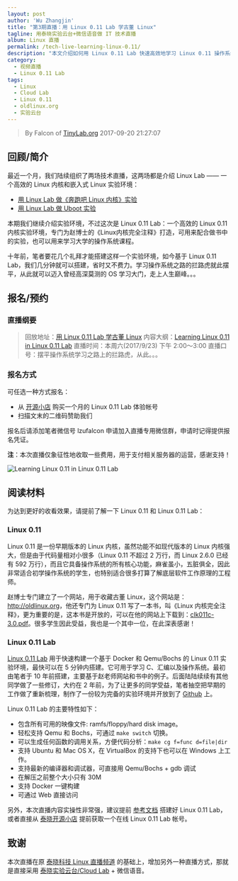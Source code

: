 ```yaml
---
layout: post
author: 'Wu Zhangjin'
title: "第3期直播：用 Linux 0.11 Lab 学古董 Linux"
tagline: 用泰晓实验云台+微信语音做 IT 技术直播
album: Linux 直播
permalink: /tech-live-learning-linux-0.11/
description: "本文介绍如何用 Linux 0.11 Lab 快速高效地学习 Linux 0.11 操作系统，可配合用于学习《Linux内核完全注释》"
category:
  - 视频直播
  - Linux 0.11 Lab
tags:
  - Linux
  - Cloud Lab
  - Linux 0.11
  - oldlinux.org
  - 实验云台
---
```


> By Falcon of [TinyLab.org][1]
> 2017-09-20 21:27:07

## 回顾/简介

最近一个月，我们陆续组织了两场技术直播，这两场都是介绍 Linux Lab —— 一个高效的 Linux 内核和嵌入式 Linux 实验环境：

* [用 Linux Lab 做《奔跑吧 Linux 内核》实验](https://tinylab.org/tech-live-with-obs-huya-openshot/)
* [用 Linux Lab 做 Uboot 实验](https://tinylab.org/tech-live-learning-uboot-in-linux-lab/)

本期我们继续介绍实验环境，不过这次是 Linux 0.11 Lab：一个高效的 Linux 0.11 内核实验环境，专门为赵博士的《Linux内核完全注释》打造，可用来配合做书中的实验，也可以用来学习大学的操作系统课程。

十年前，笔者要花几个礼拜才能搭建这样一个实验环境，如今基于 Linux 0.11 Lab，我们几分钟就可以搭建，省时又不费力。学习操作系统之路的拦路虎就此摆平，从此就可以迈入曾经高深莫测的 OS 学习大门，走上人生巅峰。。。

## 报名/预约

### 直播纲要

> 回放地址：[用 Linux 0.11 Lab 学古董 Linux](https://v.qq.com/x/page/g052642za8l.html)
> 内容大纲：[Learning Linux 0.11 in Linux 0.11 Lab](https://github.com/tinyclub/linux-0.11-lab/blob/master/doc/live/linux-0.11-lab.md)
> 直播时间：本周六(2017/9/23) 下午 2:00～3:00
> 直播口号：摆平操作系统学习之路上的拦路虎，从此。。。

### 报名方式

可任选一种方式报名：

* 从 [开源小店][3] 购买一个月的 Linux 0.11 Lab 体验帐号
* 扫描文末的二维码赞助我们

报名后请添加笔者微信号 lzufalcon 申请加入直播专用微信群，申请时记得提供报名凭证。

**注**：本次直播仅象征性地收取一些费用，用于支付相关服务器的运营，感谢支持！

![Learning Linux 0.11 in Linux 0.11 Lab](/wp-content/uploads/2017/09/linux-0.11-lab.jpg)

## 阅读材料

为达到更好的收看效果，请提前了解一下 Linux 0.11 和 Linux 0.11 Lab：

### Linux 0.11

Linux 0.11 是一份早期版本的 Linux 内核，虽然功能不如现代版本的 Linux 内核强大，但是由于代码量相对小很多（Linux 0.11 不超过 2 万行，而 Linux 2.6.0 已经有 592 万行），而且它具备操作系统的所有核心功能，麻雀虽小，五脏俱全，因此非常适合初学操作系统的学生，也特别适合很多打算了解底层软件工作原理的工程师。

赵博士专门建立了一个网站，用于收藏古董 Linux，这个网站是：<http://oldlinux.org>，他还专门为 Linux 0.11 写了一本书，叫《Linux 内核完全注释》，更为重要的是，这本书是开放的，可以在他的网站上下载到：[clk011c-3.0.pdf](http://www.oldlinux.org/download/clk011c-3.0.pdf)。很多学生因此受益，我也是一个其中一位，在此深表感谢！

### Linux 0.11 Lab

[Linux 0.11 Lab][2] 用于快速构建一个基于 Docker 和 Qemu/Bochs 的 Linux 0.11 实验环境，最快可以在 5 分钟内搭建。它可用于学习 C、汇编以及操作系统。最初由笔者于 10 年前搭建，主要基于赵老师网站和书中的例子。后面陆陆续续有其他同学做了一些修订，大约在 2 年前，为了让更多的同学受益，笔者抽空把早期的工作做了重新梳理，制作了一份较为完备的实验环境并开放到了 [Github](https://github.com/tinyclub/linux-0.11-lab) 上。

Linux 0.11 Lab 的主要特性如下：

* 包含所有可用的映像文件: ramfs/floppy/hard disk image。
* 轻松支持 Qemu 和 Bochs，可通过 `make switch` 切换。
* 可以生成任何函数的调用关系，方便代码分析：`make cg f=func d=file|dir`
* 支持 Ubuntu 和 Mac OS X，在 VirtualBox 的支持下也可以在 Windows 上工作。
* 支持最新的编译器和调试器，可直接用 Qemu/Bochs + gdb 调试
* 在解压之前整个大小只有 30M
* 支持 Docker 一键构建
* 可通过 Web 直接访问

另外，本次直播内容实操性非常强，建议提前 [参考文档][2] 搭建好 Linux 0.11 Lab，或者直接从 [泰晓开源小店][3] 提前获取一个在线 Linux 0.11 Lab 帐号。

## 致谢

本次直播在原 [泰晓科技 Linux 直播频道](https://3qk.easyvaas.com/show/homepage/index?id=423) 的基础上，增加另外一种直播方式，那就是直接采用 [泰晓实验云台/Cloud Lab](/cloud-lab) + 微信语音。


[1]: https://tinylab.org
[2]: https://tinylab.org/linux-0.11-lab
[3]: https://weidian.com/i/1487448443
[5]: https://www.qingcloud.com/
